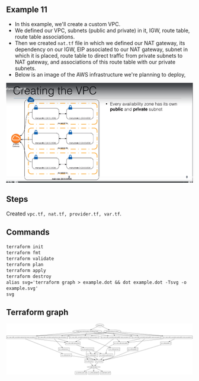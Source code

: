 ## Example 11
* In this example, we'll create a custom VPC.
* We defined our VPC, subnets (public and private) in it, IGW, route table, route table associations.
* Then we created `nat.tf` file in which we defined our NAT gateway, its dependency on our IGW, EIP associated to our NAT gateway, subnet in which it is placed, route table to direct traffic from private subnets to NAT gateway, and associations of this route table with our private subnets.
* Below is an image of the AWS infrastructure we're planning to deploy,

![](./aws_infra.png)

## Steps
Created `vpc.tf, nat.tf, provider.tf, var.tf`.

## Commands
```
terraform init
terraform fmt
terraform validate
terraform plan
terraform apply
terraform destroy
alias svg='terraform graph > example.dot && dot example.dot -Tsvg -o example.svg'
svg
```

## Terraform graph

![](./example.svg)
